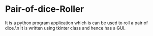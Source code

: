 # Pair-of-dice-Roller

It is a python program application which is can be used to roll a pair of dice.\n
It is written using tkinter class and hence has a GUI.
